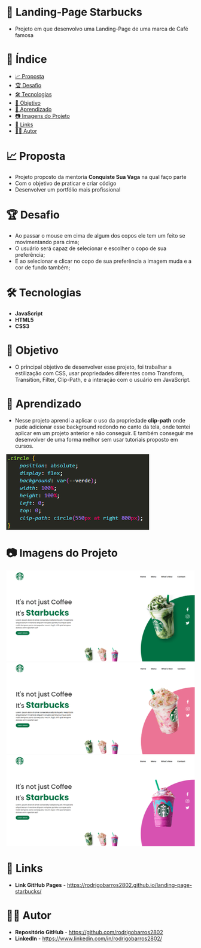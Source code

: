 # :triangular_ruler: Landing-Page Starbucks
* Projeto em que desenvolvo uma Landing-Page de uma marca de Café famosa

# :memo: Índice
* [:chart_with_upwards_trend: Proposta](https://github.com/rodrigobarros2802/landing-page-starbucks/edit/master/README.md#chart_with_upwards_trend-proposta)
* [:trophy: Desafio](https://github.com/rodrigobarros2802/landing-page-starbucks/edit/master/README.md#trophy-desafio)
* [:hammer_and_wrench: Tecnologias](https://github.com/rodrigobarros2802/landing-page-starbucks/edit/master/README.md#hammer_and_wrench-tecnologias)
* [:dart: Objetivo](https://github.com/rodrigobarros2802/landing-page-starbucks/edit/master/README.md#dart-objetivo)
* [:open_book: Aprendizado](https://github.com/rodrigobarros2802/landing-page-starbucks/edit/master/README.md#open_book-aprendizado)
* [:camera: Imagens do Projeto](https://github.com/rodrigobarros2802/landing-page-starbucks/edit/master/README.md#camera-imagens-do-projeto)
* [:link: Links](https://github.com/rodrigobarros2802/landing-page-starbucks/edit/master/README.md#link-links)
* [:technologist: Autor](https://github.com/rodrigobarros2802/landing-page-starbucks/edit/master/README.md#technologist-autor)

# :chart_with_upwards_trend: Proposta
* Projeto proposto da mentoria **Conquiste Sua Vaga** na qual faço parte
* Com o objetivo de praticar e criar código 
* Desenvolver um portfólio mais profissional

# :trophy: Desafio
* Ao passar o mouse em cima de algum dos copos ele tem um feito se movimentando para cima;
* O usuário será capaz de selecionar e escolher o copo de sua preferência;
* E ao selecionar e clicar no copo de sua preferência a imagem muda e a cor de fundo também;

# :hammer_and_wrench: Tecnologias
* **JavaScript**
* **HTML5**
* **CSS3**

# :dart: Objetivo
* O principal objetivo de desenvolver esse projeto, foi trabalhar a estilização com CSS, usar propriedades diferentes como Transform, Transition, Filter, Clip-Path, e a interação com o usuário em JavaScript.

# :open_book: Aprendizado
* Nesse projeto aprendi a aplicar o uso da propriedade **clip-path** onde pude adicionar esse background redondo no canto da tela, onde tentei aplicar em um projeto anterior e não conseguir. E também conseguir me desenvolver de uma forma melhor sem usar tutoriais proposto em cursos.

![Aprendizado](assets/img/clip-path.png)

# :camera: Imagens do Projeto
![Imagem 1](assets/img/print1.png)
![Imagem 2](assets/img/print2.png)
![Imagem 3](assets/img/print3.png)

# :link: Links
* **Link GitHub Pages** - https://rodrigobarros2802.github.io/landing-page-starbucks/

# :technologist: Autor
* **Repositório GitHub** - https://github.com/rodrigobarros2802
* **LinkedIn** - https://www.linkedin.com/in/rodrigobarros2802/
